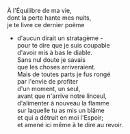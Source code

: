 À l'Équilibre de ma vie,<br />
dont la perte hante mes nuits,<br />
je te livre ce dernier poème<br />
- d'aucun dirait un stratagème -<br />
pour te dire que je suis coupable<br />
d'avoir mis à bas le diable.<br />
Sans nul doute je savais<br />
que les choses arriveraient.<br />
Mais de toutes parts je fus rongé<br />
par l'envie de profiter<br />
d'un moment, un seul,<br />
avant que n'arrive notre linceul,<br />
d'alimenter à nouveau la flamme<br />
sur laquelle tu as mis un blâme<br />
et qui a détruit en moi l'Espoir;<br />
et amené ici même à te dire au revoir.<br />
